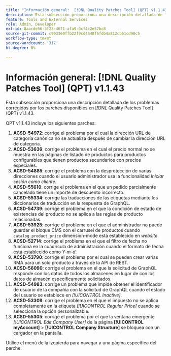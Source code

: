 ```yaml
---
title: "Información general:  [!DNL Quality Patches Tool] (QPT) v1.1.43"
description: Esta subsección proporciona una descripción detallada de los problemas corregidos por los parches disponibles en  [!DNL Quality Patches Tool] (QPT) v1.1.43.
feature: Tools and External Services
role: Admin, Developer
exl-id: 8aacde56-3f23-4671-afa9-0cf4c2e57bc8
source-git-commit: c903360ffb22f9cd4648f6fdb4a812cb61cd90c5
workflow-type: tm+mt
source-wordcount: '317'
ht-degree: 0%

---
```


# Información general: [!DNL Quality Patches Tool] (QPT) v1.1.43

Esta subsección proporciona una descripción detallada de los problemas corregidos por los parches disponibles en [!DNL Quality Patches Tool] (QPT) v1.1.43.

QPT v1.1.43 incluye los siguientes parches:

1. **ACSD-54972**: corrige el problema por el cual la dirección URL de categoría canónica no se actualiza después de cambiar la dirección URL de categoría.
1. **ACSD-53636**: corrige el problema en el cual el precio normal no se muestra en las páginas de listado de productos para productos configurables que tienen productos secundarios con precios especiales.
1. **ACSD-54885**: corrige el problema con la desprotección de varias direcciones cuando el usuario administrador usa la funcionalidad *Iniciar sesión como cliente*.
1. **ACSD-55610**: corrige el problema en el que un pedido parcialmente cancelado tiene un importe de descuento incorrecto.
1. **ACSD-55334**: corrige las traducciones de las etiquetas mediante los diccionarios de traducción en la respuesta de GraphQL.
1. **ACSD-54739**: corrige el problema en el que la condición de estado de existencias del producto no se aplica a las reglas de producto relacionadas.
1. **ACSD-53925**: corrige el problema en el que el administrador no puede guardar el bloque CMS con el carrusel de productos cuando `catalog_product_price` dimension-mode está establecido en *website*.
1. **ACSD-52714**: corrige el problema en el que el filtro de fecha no funciona en la cuadrícula de administración cuando el formato de fecha está establecido como *Y-m-d*.
1. **ACSD-53790**: corrige el problema por el cual se pueden crear varias RMA para un solo producto a través de la API de REST.
1. **ACSD-56090**: corrige el problema en el que la solicitud de GraphQL responde con los datos de todos los almacenes en lugar de con los datos de almacén específicamente solicitados.
1. **ACSD-54983**: corrige un problema que impide obtener el identificador de usuario de la compañía con la solicitud de GraphQL cuando el estado del usuario se establece en *[!UICONTROL Inactive]*.
1. **ACSD-53309**: corrige el problema en el que el impuesto no se aplica completamente en la etiqueta *[!UICONTROL Regular Price]* cuando se selecciona la opción personalizable.
1. **ACSD-55305**: corrige el problema por el que la ventana emergente *[!UICONTROL Edit Company User]* de la página **[!UICONTROL myAccount]** > **[!UICONTROL Company Structure]** se bloquea con un cargador en la pantalla.

Utilice el menú de la izquierda para navegar a una página específica del parche.
